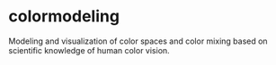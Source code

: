 # colormodeling
Modeling and visualization of color spaces and color mixing based on scientific
knowledge of human color vision.
